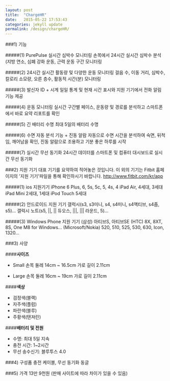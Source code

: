 ```yaml
---
layout: post
title:  "ChargeHR"
date:   2015-05-22 17:53:43
categories: jekyll update
permalink: /design/chargeHR/
---
```




###1) 기능


#####(1) PurePulse 실시간 심박수 모니터링
손목에서 24시간 실시간 심박수 분석(지방 연소, 심폐 강화 운동, 근력 운동
구간 모니터링

#####(2) 24시간 실시간 활동량 및 다양한 운동 모니터링
걸음 수, 이동 거리, 심박수, 칼로리 소모량, 오른 층수, 활동적 시간(분) 모니터링

#####(3) 발신자 ID + 시계
일일 통계 및 현재 시간 표시와 지원 기기에서 전화 알림 기능 제공

#####(4) 운동 모니터링
실시간 구간별 페이스, 운동량 및 경로를 분석하고 스마트폰에서 바로 요약 리포트를 확인

#####(5) 긴 배터리 수명
최대 5일의 배터리 수명

#####(6) 수면 자동 분석 기능 + 진동 알람
자동으로 수면 시간을 분석하여 숙면, 뒤척임, 깨어남을 확인, 진동 알람으로 조용하고
기분 좋은 하루를 시작

#####(7) 실시간 무선 동기화
24시간 데이터를 스마트폰 및 컴퓨터 대시보드로 실시간 무선 동기화



###2) 지원 기기
대표 기기를 요약하여 적어놓은 것입니다.
이 외의 기기는 Fitbit 홈페이지의 '지원 기기'파일을 통해 확인하시기 바랍니다.
http://www.fitbit.com/kr/app


#####(1) ios 지원기기 
iPhone 6 Plus, 6, 5s, 5c, 5, 4s, 4
iPad Air, 4세대, 3세대
iPad Mini 2세대, 1세대
iPod Touch 5세대

#####(2) 안드로이드 지원 기기
갤럭시(s3, s3미니, s4, s4미니, s4액티브, s4줌, s5)...
갤럭시 노트(s5, ||, || 듀오스, |||, ||| 라운드, 5)...

#####(3) Windows Phone 지원 기기
(삼성) 아티브S, 아티브SE
(HTC) 8X, 8XT, 8S, One M8 for Windows...
(Microsoft/Nokia) 520, 510, 525, 530, 630, Icon, 1320...



###3) 사양

####**사이즈**

- Small
손목 둘레 14cm ~ 16.5cm
가로 길이 2.11cm

- Large
손목 둘레 16cm ~ 19cm
가로 길이 2.11cm


####**색상**
- 검정색(블랙)
- 자주색(플럼)
- 파란색(블루)
- 주황색(탠져린)

####**배터리 및 전원**

- 수명: 최대 5일 지속
- 충전 시간: 1~2시간
- 무선 송수신기: 블루투스 4.0



###4) 구성품
충전 케이블, 무선 동기화 동글


###5) 가격
13만 9천원 (판매 사이트에 따라 차이가 있을 수 있음)

